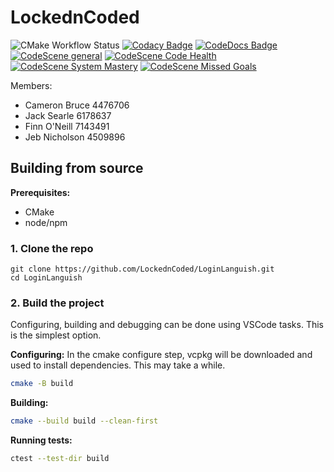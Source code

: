 # LockednCoded

![CMake Workflow Status](https://github.com/LockednCoded/LoginLanguish/actions/workflows/cmake.yml/badge.svg)
[![Codacy Badge](https://app.codacy.com/project/badge/Grade/77e352dbe59a454fae44f44b10b5218b)](https://app.codacy.com/gh/LockednCoded/LoginLanguish/dashboard?utm_source=gh&utm_medium=referral&utm_content=&utm_campaign=Badge_grade)
[![CodeDocs Badge](https://codedocs.xyz/LockednCoded/LoginLanguish.svg)](https://codedocs.xyz/LockednCoded/LoginLanguish/)
[![CodeScene general](https://codescene.io/images/analyzed-by-codescene-badge.svg)](https://codescene.io/projects/43160)
[![CodeScene Code Health](https://codescene.io/projects/43160/status-badges/code-health)](https://codescene.io/projects/43160)
[![CodeScene System Mastery](https://codescene.io/projects/43160/status-badges/system-mastery)](https://codescene.io/projects/43160)
[![CodeScene Missed Goals](https://codescene.io/projects/43160/status-badges/missed-goals)](https://codescene.io/projects/43160)

  
Members:
- Cameron Bruce 4476706
- Jack Searle 6178637
- Finn O'Neill 7143491
- Jeb Nicholson 4509896

## Building from source

**Prerequisites:**
- CMake
- node/npm

### 1. Clone the repo

```
git clone https://github.com/LockednCoded/LoginLanguish.git
cd LoginLanguish
```

### 2. Build the project

Configuring, building and debugging can be done using VSCode tasks. This is the simplest option. 

**Configuring:**
In the cmake configure step, vcpkg will be downloaded and used to install dependencies. This may take a while.
```bash
cmake -B build
```

**Building:**
```bash
cmake --build build --clean-first
```

**Running tests:**
```bash
ctest --test-dir build
```